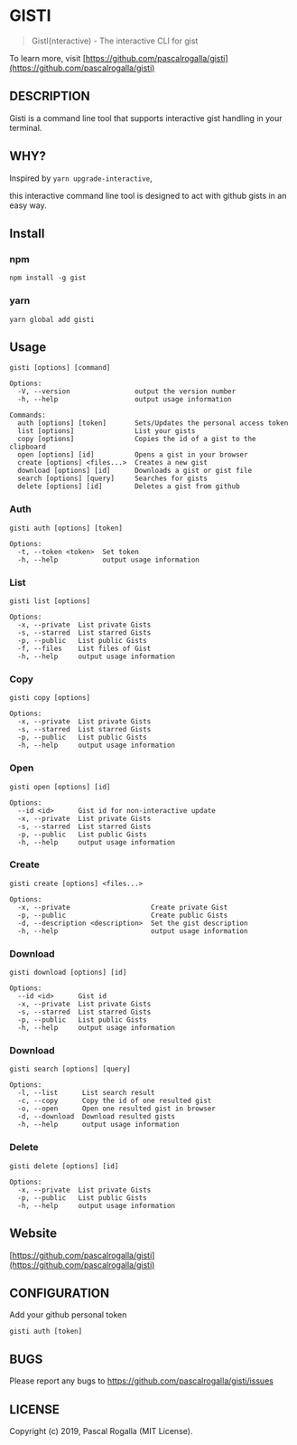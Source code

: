 # GISTI

> GistI(nteractive) - The interactive CLI for gist

To learn more, visit [https://github.com/pascalrogalla/gisti](https://github.com/pascalrogalla/gisti)

## DESCRIPTION

Gisti is a command line tool that supports interactive gist handling in your terminal.

## WHY?

Inspired by `yarn upgrade-interactive`,

this interactive command line tool is designed to act with github gists in an easy way.

## Install

### npm

`npm install -g gist`

### yarn

`yarn global add gisti`

## Usage

`gisti [options] [command]`

```
Options:
  -V, --version                output the version number
  -h, --help                   output usage information

Commands:
  auth [options] [token]       Sets/Updates the personal access token
  list [options]               List your gists
  copy [options]               Copies the id of a gist to the clipboard
  open [options] [id]          Opens a gist in your browser
  create [options] <files...>  Creates a new gist
  download [options] [id]      Downloads a gist or gist file
  search [options] [query]     Searches for gists
  delete [options] [id]        Deletes a gist from github
```

### Auth

`gisti auth [options] [token]`

```
Options:
  -t, --token <token>  Set token
  -h, --help           output usage information
```

### List

`gisti list [options]`

```
Options:
  -x, --private  List private Gists
  -s, --starred  List starred Gists
  -p, --public   List public Gists
  -f, --files    List files of Gist
  -h, --help     output usage information
```

### Copy

`gisti copy [options]`

```
Options:
  -x, --private  List private Gists
  -s, --starred  List starred Gists
  -p, --public   List public Gists
  -h, --help     output usage information
```

### Open

`gisti open [options] [id]`

```
Options:
  --id <id>      Gist id for non-interactive update
  -x, --private  List private Gists
  -s, --starred  List starred Gists
  -p, --public   List public Gists
  -h, --help     output usage information
```

### Create

`gisti create [options] <files...>`

```
Options:
  -x, --private                    Create private Gist
  -p, --public                     Create public Gists
  -d, --description <description>  Set the gist description
  -h, --help                       output usage information
```

### Download

`gisti download [options] [id]`

```
Options:
  --id <id>      Gist id
  -x, --private  List private Gists
  -s, --starred  List starred Gists
  -p, --public   List public Gists
  -h, --help     output usage information
```

### Download

`gisti search [options] [query]`

```
Options:
  -l, --list      List search result
  -c, --copy      Copy the id of one resulted gist
  -o, --open      Open one resulted gist in browser
  -d, --download  Download resulted gists
  -h, --help      output usage information
```

### Delete

`gisti delete [options] [id]`

```
Options:
  -x, --private  List private Gists
  -p, --public   List public Gists
  -h, --help     output usage information
```

## Website

[https://github.com/pascalrogalla/gisti](https://github.com/pascalrogalla/gisti)

## CONFIGURATION

Add your github personal token

`gisti auth [token]`

## BUGS

Please report any bugs to https://github.com/pascalrogalla/gisti/issues

## LICENSE

Copyright (c) 2019, Pascal Rogalla (MIT License).
